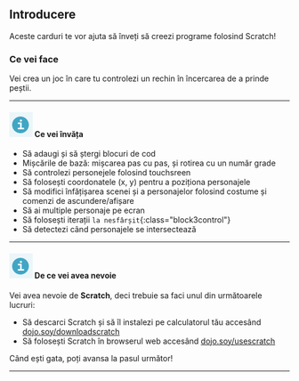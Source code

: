 ## Introducere

Aceste carduri te vor ajuta să înveți să creezi programe folosind Scratch! 

### Ce vei face

Vei crea un joc în care tu controlezi un rechin în încercarea de a prinde peștii.

---

#### ![info](images/info.png) Ce vei învăța

* Să adaugi și să ștergi blocuri de cod
* Mișcările de bază: mișcarea pas cu pas, și rotirea cu un număr grade
* Să controlezi personejele folosind touchsreen
* Să folosești coordonatele (x, y) pentru a poziționa personajele
* Să modifici înfățișarea scenei și a personajelor folosind costume și comenzi de ascundere/afișare
* Să ai multiple personaje pe ecran
* Să folosești iterații `la nesfârșit`{:class="block3control"}
* Să detectezi când personajele se intersectează

---

#### ![info](images/info.png) De ce vei avea nevoie


Vei avea nevoie de **Scratch**, deci trebuie sa faci unul din următoarele lucruri:

+ Să descarci Scratch și să îl instalezi pe calculatorul tău accesând [dojo.soy/downloadscratch](http://dojo.soy/downloadscratch)
+ Să folosești Scratch în browserul web accesând [dojo.soy/usescratch](http://dojo.soy/usescratch)

Când ești gata, poți avansa la pasul următor!

---
